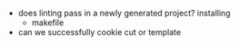 - does linting pass in a newly generated project? installing
  - makefile
- can we successfully cookie cut or template
